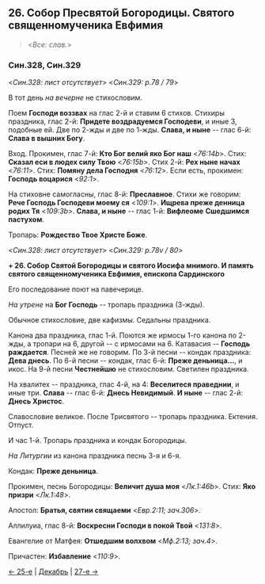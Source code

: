 ## 26. Собор Пресвятой Богородицы. Святого священномученика Евфимия

> <*Все: слав.*>

### Син.328, Син.329

<*Син.328: лист отсутствует*>
<*Син.329: p.78 / 79*>

В тот день *на вечерне* не стихословим.

Поем **Господи воззвах** на глас 2-й и ставим 6 стихов. 
Стихиры праздника, глас 2-й: **Придете воздрадуемся Господеви**, и иные 3, подобные ей. 
Две по 2-жды и две по 1-жды. 
**Слава, и ныне** -- глас 6-й: **Слава в вышних Богу**. 

Вход. Прокимен, глас 7-й: **Кто Бог велий яко Бог наш** <*76:14b*>.
Стих: **Сказал еси в людех силу Твою** <*76:15b*>. 
Стих 2-й: **Рех ныне начах** <*76:11*>. 
Стих: **Помяну дела Господня** <*76:12*>. 
Если есть, прокимен: **Господь воцарися** <*92:1*>.

На стиховне самогласны, глас 8-й: **Преславное**. 
Стихи же говорим: **Рече Господь Господеви моему ся** <*109:1*>. 
**Ищрева преже денница родих Тя** <*109:3b*>. 
**Слава, и ныне** -- глас 1-й: **Вифлеоме** **Сшедшимся пастухом**.

Тропарь: **Рождество Твое Христе Боже**.

<*Син.328: лист отсутствует*>
<*Син.329: p.78v / 80*>

**+ 26. Собор Святой Богородицы и святого Иосифа мнимого. И память святого священномученика Евфимия, епископа Сардинского**

Его последование поют на павечерице.

*На утрене* на **Бог Господь** -- тропарь праздника (3-жды). 

Обычное стихословие, две кафизмы. 
Седальны праздника. 

Канона два праздника, глас 1-й.
Поются же ирмосы 1-го канона по 2-жды, а тропари на 6, другой -- с ирмосами на 6.
Катавасия -- **Господь раждается**. Песней же не говорим. 
По 3-й песни -- кондак праздника: **Дева днесь**. 
По 6-й песни -- кондак, глас 6-й: **Преже деньница...**, и икос.
На 9-й песни **Честнейшю** не стихословим.
Светилен праздника.

На хвалитех -- праздника, глас 4-й, на 4:
**Веселитеся праведнии**, и иные три. 
**Слава** -- глас 6-й: **Днесь Невидимый**. 
**И ныне** -- глас 2-й: **Днесь Христос**. 

Славословие великое. 
После Трисвятого -- тропарь праздника. 
Ектения. Отпуст. 

И час 1-й. Тропарь праздника и кондак Богородицы.

*На Литургии* из канона праздника песнь 3-я и 6-я. 

Кондак: **Преже деньница**. 

Прокимен, песнь Богородицы: **Величит душа моя** <*Лк.1:46b*>. 
Стих: **Яко призри** <*Лк.1:48*>. 

Апостол: **Братья, святии свящаеми** <*Евр.2:11; зач.306*>. 

Аллилуиа, глас 8-й: **Воскресни Господи в покой Твой** <*131:8*>. 

Евангелие от Матфея: **Отшедшим волхвом** <*Мф.2:13; зач.4*>. 

Причастен: **Избавление** <*110:9*>.

[← 25-е](12_25_SAB.ru.md) | [Декабрь](README.md#26-й) | [27-е →](12_27_SAB.ru.md) 
